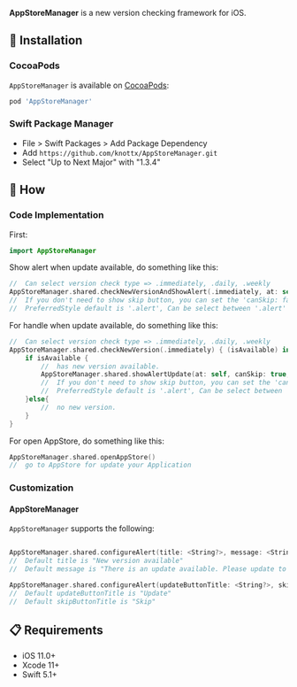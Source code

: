 **AppStoreManager** is a new version checking framework for iOS.

## 📲 Installation
### CocoaPods
`AppStoreManager` is available on [CocoaPods](https://cocoapods.org/pods/AppStoreManager):

```ruby
pod 'AppStoreManager'
```

### Swift Package Manager
- File > Swift Packages > Add Package Dependency
- Add `https://github.com/knottx/AppStoreManager.git`
- Select "Up to Next Major" with "1.3.4"

## 📝 How
### Code Implementation
First:
```swift
import AppStoreManager
```

Show alert when update available, do something like this:
```swift
//  Can select version check type => .immediately, .daily, .weekly
AppStoreManager.shared.checkNewVersionAndShowAlert(.immediately, at: self, canSkip: true, preferredStyle: .alert)
//  If you don't need to show skip button, you can set the 'canSkip: false'
//  PreferredStyle default is '.alert', Can be select between '.alert' and '.actionSheet'
```

For handle when update available, do something like this:
```swift
//  Can select version check type => .immediately, .daily, .weekly
AppStoreManager.shared.checkNewVersion(.immediately) { (isAvailable) in
    if isAvailable {
        //  has new version available.
        AppStoreManager.shared.showAlertUpdate(at: self, canSkip: true, preferredStyle: .alert)
        //  If you don't need to show skip button, you can set the 'canSkip: false'
        //  PreferredStyle default is '.alert', Can be select between '.alert' and '.actionSheet'
    }else{
        //  no new version.
    }
}
```

For open AppStore, do something like this:
```swift
AppStoreManager.shared.openAppStore()
//  go to AppStore for update your Application
```
### Customization
#### AppStoreManager
`AppStoreManager` supports the following:
```swift

AppStoreManager.shared.configureAlert(title: <String?>, message: <String?>)
//  Default title is "New version available"
//  Default message is "There is an update available. Please update to use this application.", message is optional.

AppStoreManager.shared.configureAlert(updateButtonTitle: <String?>, skipButtonTitle: <String?>)
//  Default updateButtonTitle is "Update"
//  Default skipButtonTitle is "Skip"
```

## 📋 Requirements

* iOS 11.0+
* Xcode 11+
* Swift 5.1+
